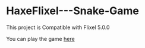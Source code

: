# HaxeFlixel---Snake-Game

This project is Compatible with Flixel 5.0.0

You can play the game [here](https://harpwood.itch.io/haxeflixel-snake?password=pass)  
